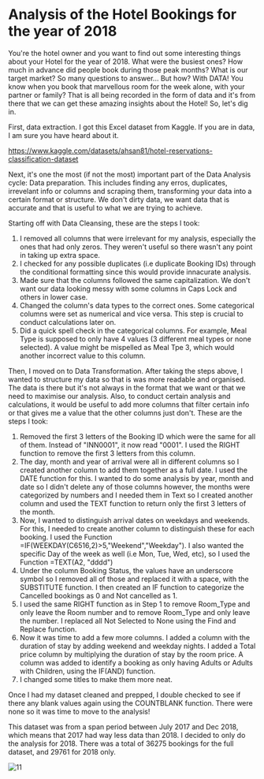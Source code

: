 # Analysis of the Hotel Bookings for the year of 2018

You're the hotel owner and you want to find out some interesting things about your Hotel for the year of 2018. What were the busiest ones? How much in advance did people book during those peak months? What is our target market? So many questions to answer... But how? With DATA! 
You know when you book that marvellous room for the week alone, with your partner or family? That is all being recorded in the form of data and it's from there that we can get these amazing insights about the Hotel! So, let's dig in. 

First, data extraction. I got this Excel dataset from Kaggle. If you are in data, I am sure you have heard about it. 

https://www.kaggle.com/datasets/ahsan81/hotel-reservations-classification-dataset 

Next, it's one the most (if not the most) important part of the Data Analysis cycle: Data preparation. This includes finding any erros, duplicates, irrevelant info or columns and scraping them, transforming your data into a certain format or structure. We don't dirty data, we want data that is accurate and that is useful to what we are trying to achieve. 

Starting off with Data Cleansing, these are the steps I took:

1. I removed all columns that were irrelevant for my analysis, especially the ones that had only zeros. They weren't useful so there wasn't any point in taking up extra space. 
2. I checked for any possible duplicates (i.e duplicate Booking IDs) through the conditional formatting since this would provide innacurate analysis.
3. Made sure that the columns followed the same capitalization. We don't want our data looking messy with some columns in Caps Lock and others in lower case.
4. Changed the column's data types to the correct ones. Some categorical columns were set as numerical and vice versa. This step is crucial to conduct calculations later on. 
5. Did a quick spell check in the categorical columns. For example, Meal Type is supposed to only have 4 values (3 different meal types or none selected). A value might be mispelled as Meal Tpe 3, which would another incorrect value to this column. 

Then, I moved on to Data Transformation. After taking the steps above, I wanted to structure my data so that is was more readable and organised. The data is there but it's not always in the format that we want or that we need to maximise our analysis. Also, to conduct certain analysis and calculations, it would be useful to add more columns that filter certain info or that gives me a value that the other columns just don't. These are the steps I took:

1. Removed the first 3 letters of the Booking ID which were the same for all of them. Instead of "INN0001", it now read "0001". I used the RIGHT function to remove the first 3 letters from this column. 
2. The day, month and year of arrival were all in different columns so I created another column to add them together as a full date. I used the DATE function for this. I wanted to do some analysis by year, month and date so I didn't delete any of those columns however, the months were categorized by numbers and I needed them in Text so I created another column and used the TEXT function to return only the first 3 letters of the month.
3. Now, I wanted to distinguish arrival dates on weekdays and weekends. For this, I needed to create another column to distinguish these for each booking. I used the Function =IF(WEEKDAY(C6516,2)>5,"Weekend","Weekday"). I also wanted the specific Day of the week as well (i.e Mon, Tue, Wed, etc), so I used the Function =TEXT(A2, "dddd")
4. Under the column Booking Status, the values have an underscore symbol so I removed all of those and replaced it with a space, with the SUBSTITUTE function. I then created an IF function to categorize the Cancelled bookings as 0 and Not cancelled as 1.
5. I used the same RIGHT function as in Step 1 to remove Room_Type and only leave the Room number and to remove Room_Type and only leave the number. I replaced all Not Selected to None using the Find and Replace function. 
6. Now it was time to add a few more columns. I added a column with the duration of stay by adding weekend and weekday nights. I added a Total price column by multiplying the duration of stay by the room price. A column was added to identify a booking as only having Adults or Adults with Children, using the IF(AND) function.
7. I changed some titles to make them more neat.

Once I had my dataset cleaned and prepped, I double checked to see if there any blank values again using the COUNTBLANK function. There were none so it was time to move to the analysis!

This dataset was from a span period between July 2017 and Dec 2018, which means that 2017 had way less data than 2018. I decided to only do the analysis for 2018. There was a total of 36275 bookings for the full dataset, and 29761 for 2018 only. 

![11](https://user-images.githubusercontent.com/122553754/212370829-ef3a1528-d189-47ea-85a8-5d2bfac1c242.PNG)

